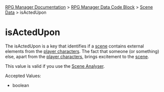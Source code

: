 [RPG Manager Documentation](../../index.md) >
[RPG Manager Data Code Block](../index.md) >
[Scene Data](../index.md) >
isActedUpon

# isActedUpon

The isActedUpon is a key that identifies if a [scene](../../components/scene.md) contains external elements from 
the [player characters](../../components/character.md). The fact that someone (or something) else, apart from the
[player characters](../../components/character.md), brings excitement to the [scene](../../components/scene.md).

This value is valid if you use the [Scene Analyser](../../analyser/index.md).

Accepted Values:
- boolean
